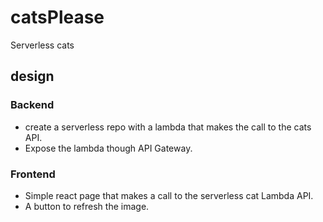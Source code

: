 # catsPlease
Serverless cats

## design

### Backend

* create a serverless repo with a lambda that makes the call to the cats API.
* Expose the lambda though API Gateway.

### Frontend
* Simple react page that makes a call to the serverless cat Lambda API.
* A button to refresh the image.

